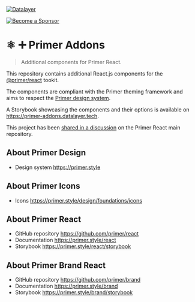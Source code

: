 [![Datalayer](https://assets.datalayer.design/datalayer-25.svg)](https://datalayer.io)

[![Become a Sponsor](https://img.shields.io/static/v1?label=Become%20a%20Sponsor&message=%E2%9D%A4&logo=GitHub&style=flat&color=1ABC9C)](https://github.com/sponsors/datalayer)

# ⚛️ ➕ Primer Addons

> Additional components for Primer React.

This repository contains additional React.js components for the [@primer/react](https://github.com/primer/react) tookit.

The components are compliant with the Primer theming framework and aims to respect the [Primer design system](https://primer.style).

A Storybook showcasing the components and their options is available on https://primer-addons.datalayer.tech.

This project has been [shared in a discussion](https://github.com/primer/react/discussions/3297) on the Primer React main repository.

## About Primer Design

- Design system https://primer.style

## About Primer Icons

- Icons https://primer.style/design/foundations/icons

## About Primer React

- GitHub repository https://github.com/primer/react
- Documentation https://primer.style/react
- Storybook https://primer.style/react/storybook

## About Primer Brand React

- GitHub repository https://github.com/primer/brand
- Documentation https://primer.style/brand
- Storybook https://primer.style/brand/storybook
